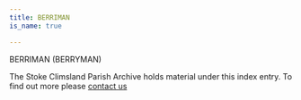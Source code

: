 ```yaml
---
title: BERRIMAN
is_name: true

---
```


BERRIMAN (BERRYMAN)


The Stoke Climsland Parish Archive holds material under this index entry. To find out more please [contact us](/contact/)
